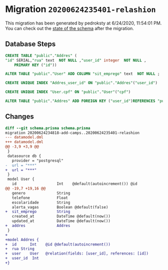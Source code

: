# Migration `20200624235401-relashion`

This migration has been generated by pedroksty at 6/24/2020, 11:54:01 PM.
You can check out the [state of the schema](./schema.prisma) after the migration.

## Database Steps

```sql
CREATE TABLE "public"."Addres" (
"id" SERIAL,"rua" text  NOT NULL ,"user_id" integer  NOT NULL ,
    PRIMARY KEY ("id"))

ALTER TABLE "public"."User" ADD COLUMN "sit_emprego" text  NOT NULL ;

CREATE UNIQUE INDEX "Addres_user_id" ON "public"."Addres"("user_id")

CREATE UNIQUE INDEX "User.cpf" ON "public"."User"("cpf")

ALTER TABLE "public"."Addres" ADD FOREIGN KEY ("user_id")REFERENCES "public"."User"("id") ON DELETE CASCADE  ON UPDATE CASCADE
```

## Changes

```diff
diff --git schema.prisma schema.prisma
migration 20200624234818-add-camps..20200624235401-relashion
--- datamodel.dml
+++ datamodel.dml
@@ -3,9 +3,9 @@
 }
 datasource db {
   provider = "postgresql"
-  url = "***"
+  url = "***"
 }
 model User {
   id                  Int    @default(autoincrement()) @id
@@ -19,7 +19,16 @@
   genero              String
   telefone            Float
   escolaridade        String
   alerta_vagas        Boolean @default(false)
+  sit_emprego         String
   created_at          DateTime @default(now())
   updated_at          DateTime @default(now())
+  addres              Addres
 }
+
+model Addres {
+  id      Int    @id @default(autoincrement())
+  rua String
+  user    User   @relation(fields: [user_id], references: [id])
+  user_id  Int    
+}
```


